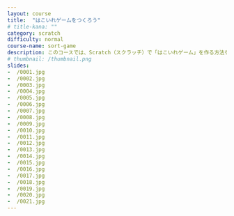```yaml
---
layout: course
title:  "はこいれゲームをつくろう"
# title-kana: ""
category: scratch
difficulty: normal
course-name: sort-game
description: このコースでは、Scratch（スクラッチ）で「はこいれゲーム」を作る方法を解説します。スライドで誰でも簡単に学べるビジュアルプログラミング学習サービス「メクルン」を使って、Scratch（スクラッチ）の学習をはじめよう。
# thumbnail: /thumbnail.png
slides:
-  /0001.jpg
-  /0002.jpg
-  /0003.jpg
-  /0004.jpg
-  /0005.jpg
-  /0006.jpg
-  /0007.jpg
-  /0008.jpg
-  /0009.jpg
-  /0010.jpg
-  /0011.jpg
-  /0012.jpg
-  /0013.jpg
-  /0014.jpg
-  /0015.jpg
-  /0016.jpg
-  /0017.jpg
-  /0018.jpg
-  /0019.jpg
-  /0020.jpg
-  /0021.jpg
---
```

